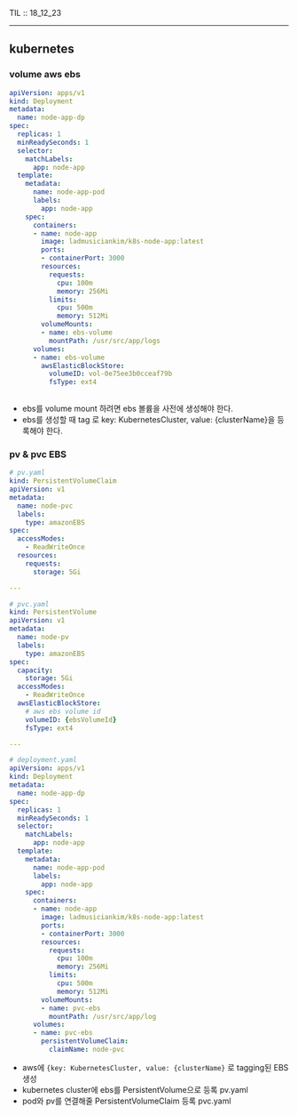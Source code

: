 TIL :: 18_12_23

--- 

## kubernetes
### volume aws ebs
```yaml
apiVersion: apps/v1 
kind: Deployment
metadata:
  name: node-app-dp
spec:
  replicas: 1
  minReadySeconds: 1
  selector:
    matchLabels:
      app: node-app
  template:
    metadata:
      name: node-app-pod
      labels:
        app: node-app
    spec:
      containers:
      - name: node-app
        image: ladmusiciankim/k8s-node-app:latest
        ports:
        - containerPort: 3000
        resources:
          requests:
            cpu: 100m
            memory: 256Mi
          limits:
            cpu: 500m
            memory: 512Mi
        volumeMounts:
        - name: ebs-volume
          mountPath: /usr/src/app/logs
      volumes:
      - name: ebs-volume
        awsElasticBlockStore:
          volumeID: vol-0e75ee3b0cceaf79b
          fsType: ext4
  
``` 
- ebs를 volume mount 하려면 ebs 볼륨을 사전에 생성해야 한다.
- ebs를 생성할 때 tag 로 key: KubernetesCluster, value: {clusterName}을 등록해야 한다.

### pv & pvc EBS
```yaml
# pv.yaml
kind: PersistentVolumeClaim
apiVersion: v1
metadata:
  name: node-pvc
  labels:
    type: amazonEBS
spec:
  accessModes:
    - ReadWriteOnce
  resources:
    requests:
      storage: 5Gi

---

# pvc.yaml
kind: PersistentVolume
apiVersion: v1
metadata:
  name: node-pv
  labels:
    type: amazonEBS
spec:
  capacity:
    storage: 5Gi
  accessModes:
    - ReadWriteOnce
  awsElasticBlockStore:
    # aws ebs volume id
    volumeID: {ebsVolumeId}
    fsType: ext4

---

# deployment.yaml
apiVersion: apps/v1 
kind: Deployment
metadata:
  name: node-app-dp
spec:
  replicas: 1
  minReadySeconds: 1
  selector:
    matchLabels:
      app: node-app
  template:
    metadata:
      name: node-app-pod
      labels:
        app: node-app
    spec:
      containers:
      - name: node-app
        image: ladmusiciankim/k8s-node-app:latest
        ports:
        - containerPort: 3000
        resources:
          requests:
            cpu: 100m
            memory: 256Mi
          limits:
            cpu: 500m
            memory: 512Mi
        volumeMounts:
        - name: pvc-ebs
          mountPath: /usr/src/app/log
      volumes:
      - name: pvc-ebs
        persistentVolumeClaim:
          claimName: node-pvc
```
- aws에 `{key: KubernetesCluster, value: {clusterName}` 로 tagging된 EBS 생성
- kubernetes cluster에 ebs를 PersistentVolume으로 등록 pv.yaml
- pod와 pv를 연결해줄 PersistentVolumeClaim 등록 pvc.yaml